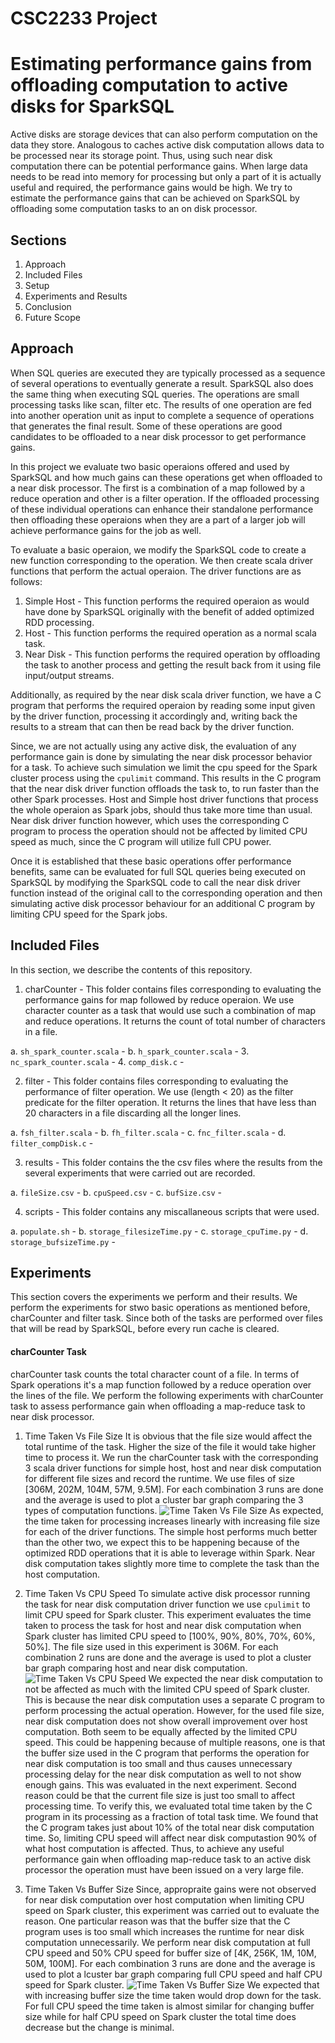 # CSC2233 Project
# Estimating performance gains from offloading computation to active disks for SparkSQL
Active disks are storage devices that can also perform computation on the data they store. Analogous to caches active disk computation allows data to be processed near its storage point. Thus, using such near disk computation there can be potential performance gains. When large data needs to be read into memory for processing but only a part of it is actually useful and required, the performance gains would be high. We try to estimate the performance gains that can be achieved on SparkSQL by offloading some computation tasks to an on disk processor.

## Sections
1. Approach
2. Included Files
3. Setup
4. Experiments and Results
5. Conclusion
6. Future Scope

## Approach
When SQL queries are executed they are typically processed as a sequence of several operations to eventually generate a result. SparkSQL also does the same thing when executing SQL queries. The operations are small processing tasks like scan, filter etc. The results of one operation are fed into another operation unit as input to complete a sequence of operations that generates the final result. Some of these operations are good candidates to be offloaded to a near disk processor to get performance gains.

In this project we evaluate two basic operaions offered and used by SparkSQL and how much gains can these operations get when offloaded to a near disk processor. The first is a combination of a map followed by a reduce operation and other is a filter operation. If the offloaded processing of these individual operations can enhance their standalone performance then offloading these operaions when they are a part of a larger job will achieve performance gains for the job as well.

To evaluate a basic operaion, we modify the SparkSQL code to create a new function corresponding to the operation. We then create scala driver functions that perform the actual operaion. The driver functions are as follows:
1. Simple Host - This function performs the required operaion as would have done by SparkSQL originally with the benefit of added optimized RDD processing.
2. Host - This function performs the required operation as a normal scala task.
3. Near Disk - This function performs the required operation by offloading the task to another process and getting the result back from it using file input/output streams.

Additionally, as required by the near disk scala driver function, we have a C program that performs the required operaion by reading some input given by the driver function, processing it accordingly and, writing back the results to a stream that can then be read back by the driver function.

Since, we are not actually using any active disk, the evaluation of any performance gain is done by simulating the near disk processor behavior for a task. To achieve such simulation we limit the cpu speed for the Spark cluster process using the `cpulimit` command. This results in the C program that the near disk driver function offloads the task to, to run faster than the other Spark processes. Host and Simple host driver functions that process the whole operaion as Spark jobs, should thus take more time than usual. Near disk driver function however, which uses the corresponding C program to process the operation should not be affected by limited CPU speed as much, since the C program will utilize full CPU power.

Once it is established that these basic operations offer performance benefits, same can be evaluated for full SQL queries being executed on SparkSQL by modifying the SparkSQL code to call the near disk driver function instead of the original call to the corresponding operation and then simulating active disk processor behaviour for an additional C program by limiting CPU speed for the Spark jobs.

## Included Files
In this section, we describe the contents of this repository.
1. charCounter - This folder contains files corresponding to evaluating the performance gains for map followed by reduce operaion. We use character counter as a task that would use such a combination of map and reduce operations. It returns the count of total number of characters in a file.

  a. `sh_spark_counter.scala` -
  b. `h_spark_counter.scala` - 
  3. `nc_spark_counter.scala` - 
  4. `comp_disk.c` - 
  
2. filter - This folder contains files corresponding to evaluating the performance of filter operation. We use (length < 20) as the filter predicate for the filter operation. It returns the lines that have less than 20 characters in a file discarding all the longer lines.

  a. `fsh_filter.scala` - 
  b. `fh_filter.scala` - 
  c. `fnc_filter.scala` - 
  d. `filter_compDisk.c` - 

3. results - This folder contains the the csv files where the results from the several experiments that were carried out are recorded.

  a. `fileSize.csv` - 
  b. `cpuSpeed.csv` - 
  c. `bufSize.csv` - 

4. scripts - This folder contains any miscallaneous scripts that were used.

  a. `populate.sh` - 
  b. `storage_filesizeTime.py` - 
  c. `storage_cpuTime.py` - 
  d. `storage_bufsizeTime.py` - 

## Experiments
This section covers the experiments we perform and their results. We perform the experiments for stwo basic operations as mentioned before, charCounter and filter task. Since both of the tasks are performed over files that will be read by SparkSQL, before every run cache is cleared.

#### charCounter Task
charCounter task counts the total character count of a file. In terms of Spark operations it's a map function followed by a reduce operation over the lines of the file. We perform the following experiments with charCounter task to assess performance gain when offloading a map-reduce task to near disk processor.

1. Time Taken Vs File Size
It is obvious that the file size would affect the total runtime of the task. Higher the size of the file it would take higher time to process it. We run the charCounter task with the corresponding 3 scala driver functions for simple host, host and near disk computation for different file sizes and record the runtime. We use files of size [306M, 202M, 104M, 57M, 9.5M]. For each combination 3 runs are done and the average is used to plot a cluster bar graph comparing the 3 types of computation functions.
![Time Taken Vs File Size](/result/taskTImeVSfileSizse.png "Time Taken Vs File Size")
As expected, the time taken for processing increases linearly with increasing file size for each of the driver functions. The simple host performs much better than the other two, we expect this to be happening because of the optimized RDD operations that it is able to leverage within Spark. Near disk computation takes slightly more time to complete the task than the host computation.

2. Time Taken Vs CPU Speed
To simulate active disk processor running the task for near disk computation driver function we use `cpulimit` to limit CPU speed for Spark cluster. This experiment evaluates the time taken to process the task for host and near disk computation when Spark cluster has limited CPU speed to [100%, 90%, 80%, 70%, 60%, 50%]. The file size used in this experiment is 306M. For each combination 2 runs are done and the average is used to plot a cluster bar graph comparing host and near disk computation.
![Time Taken Vs CPU Speed](/result/taskTimeVScpuLimit.png "Time Taken Vs CPU Speed")
We expected the near disk computation to not be affected as much with the limited CPU speed of Spark cluster. This is because the near disk computation uses a separate C program to perform processing the actual operation. However, for the used file size, near disk computation does not show overall improvement over host computation. Both seem to be equally affected by the limited CPU speed. This could be happening because of multiple reasons, one is that the buffer size used in the C program that performs the operation for near disk computation is too small and thus causes unnecessary processing delay for the near disk computation as well to not show enough gains. This was evaluated in the next experiment. Second reason could be that the current file size is just too small to affect processing time. To verify this, we evaluated total time taken by the C program in its processing as a fraction of total task time. We found that the C program takes just about 10% of the total near disk computation time. So, limiting CPU speed will affect near disk computastion 90% of what host computation is affected. Thus, to achieve any useful performance gain when offloading map-reduce task to an active disk processor the operation must have been issued on a very large file.

3. Time Taken Vs Buffer Size
Since, appropraite gains were not observed for near disk computation over host computation when limiting CPU speed on Spark cluster, this experiment was carried out to evaluate the reason. One particular reason was that the buffer size that the C program uses is too small which increases the runtime for near disk computation unnecessarily. We perform near disk computation at full CPU speed and 50% CPU speed for buffer size of [4K, 256K, 1M, 10M, 50M, 100M]. For each combination 3 runs are done and the average is used to plot a lcuster bar graph comparing full CPU speed and half CPU speed for Spark cluster.
![Time Taken Vs Buffer Size](/result/taskTimeVSbufSize.png "Time Taken Vs Buffer Size")
We expected that with increasing buffer size the time taken would drop down for the task. For full CPU speed the time taken is almost similar for changing buffer size while for half CPU speed on Spark cluster the total time does decrease but the change is minimal.
